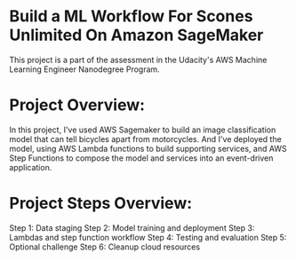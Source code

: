 # Build a ML Workflow For Scones Unlimited On Amazon SageMaker
This project is a part of the assessment in the Udacity's AWS Machine Learning Engineer Nanodegree Program.

# Project Overview:
In this project, I've used AWS Sagemaker to build an image classification model that can tell bicycles apart from motorcycles. And I've deployed the model, using AWS Lambda functions to build supporting services, and AWS Step Functions to compose the model and services into an event-driven application.

# Project Steps Overview:
Step 1: Data staging
Step 2: Model training and deployment
Step 3: Lambdas and step function workflow
Step 4: Testing and evaluation
Step 5: Optional challenge
Step 6: Cleanup cloud resources
